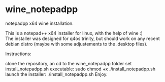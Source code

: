 # wine_notepadpp
notepadpp x64 wine installation.  

This is a notepad++ x64 installer for linux, with the help of wine :)  
The installer was designed for q4os trinity, but should work on any recent debian distro (maybe with some adjustements to the .desktop files).  
  
Instructions:  
  
clone the repository, an cd to the wine_notepadpp folder
set install_notepadpp.sh executable: sudo chmod +x ./install_notepadpp.sh
launch the installer: ./install_notepadpp.sh
Enjoy.
